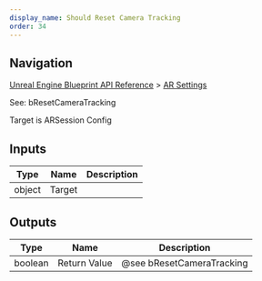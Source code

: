 ```yaml
---
display_name: Should Reset Camera Tracking
order: 34
---
```

## Navigation

[Unreal Engine Blueprint API Reference](https://dev.epicgames.com/documentation/en-us/unreal-engine/BlueprintAPI) > [AR Settings](https://dev.epicgames.com/documentation/en-us/unreal-engine/BlueprintAPI/ARSettings)

See: bResetCameraTracking

Target is ARSession Config

## Inputs

| Type | Name | Description |
| --- | --- | --- |
| object | Target |  |

## Outputs

| Type | Name | Description |
| --- | --- | --- |
| boolean | Return Value | @see bResetCameraTracking |
